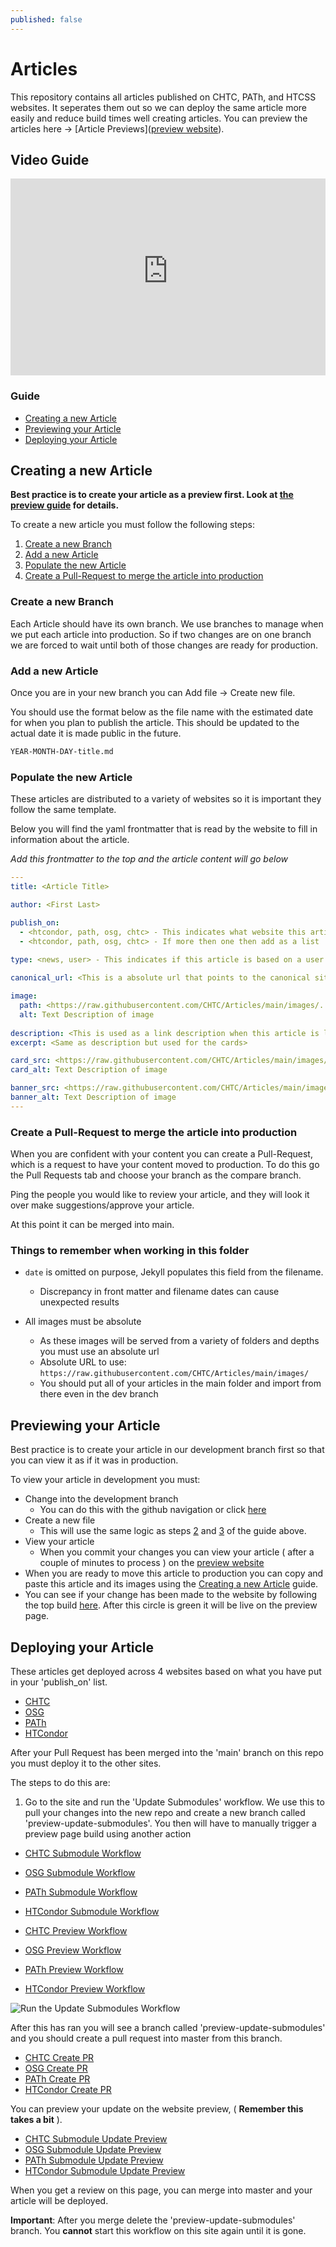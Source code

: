```yaml
---
published: false
---
```


# Articles
This repository contains all articles published on CHTC, PATh, and HTCSS websites. It seperates them out so we can deploy the same article more easily and reduce build times well creating articles. You can preview the articles here -> [Article Previews]([preview website](https://chtc.github.io/article-preview/)).

## Video Guide

<iframe width="100%" height="315" src="https://www.youtube-nocookie.com/embed/UBehPFGi5Hk" title="YouTube video player" frameborder="0" allow="accelerometer; autoplay; clipboard-write; encrypted-media; gyroscope; picture-in-picture" allowfullscreen></iframe>

### Guide
- [Creating a new Article](#creating-a-new-article)
- [Previewing your Article](#previewing-your-article)
- [Deploying your Article](#deploying-your-article)

## Creating a new Article

**Best practice is to create your article as a preview first. Look at [the preview guide](#previewing-your-article) for details.** 

To create a new article you must follow the following steps:
1. [Create a new Branch](#create-a-new-branch)
2. [Add a new Article](#add-a-new-article)
3. [Populate the new Article](#populate-the-new-article)
4. [Create a Pull-Request to merge the article into production](#create-a-pull-request-to-merge-the-article-into-production)

### Create a new Branch

Each Article should have its own branch. We use branches to manage 
when we put each article into production. So if two changes are on 
one branch we are forced to wait until both of those changes are ready
for production.

### Add a new Article

Once you are in your new branch you can Add file -> Create new file.

You should use the format below as the file name with the estimated
date for when you plan to publish the article. This should be updated 
to the actual date it is made public in the future.

```markdown
YEAR-MONTH-DAY-title.md
```

### Populate the new Article

These articles are distributed to a variety of websites so it is 
important they follow the same template. 

Below you will find the yaml frontmatter that is read by the website 
to fill in information about the article. 

_Add this frontmatter to the top and the article content will go below_

```yaml
---
title: <Article Title>

author: <First Last>

publish_on:
  - <htcondor, path, osg, chtc> - This indicates what website this article will be shown on
  - <htcondor, path, osg, chtc> - If more then one then add as a list
  
type: <news, user> - This indicates if this article is based on a user's experience with our services or a news story about what we have done. 

canonical_url: <This is a absolute url that points to the canonical site>

image:
  path: <https://raw.githubusercontent.com/CHTC/Articles/main/images/...> - An image that will populate the link preview
  alt: Text Description of image
  
description: <This is used as a link description when this article is linked>
excerpt: <Same as description but used for the cards>

card_src: <https://raw.githubusercontent.com/CHTC/Articles/main/images/...> - An image that will be used in the article cards
card_alt: Text Description of image

banner_src: <https://raw.githubusercontent.com/CHTC/Articles/main/images/> - Optional - An image that will be used as a website banner
banner_alt: Text Description of image
---
```

### Create a Pull-Request to merge the article into production

When you are confident with your content you can create a Pull-Request,
which is a request to have your content moved to production. To do this 
go the Pull Requests tab and choose your branch as the compare branch.

Ping the people you would like to review your article,
and they will look it over make suggestions/approve your article.

At this point it can be merged into main.

### Things to remember when working in this folder

- `date` is omitted on purpose, Jekyll populates this field from the filename.
    - Discrepancy in front matter and filename dates can cause unexpected results

- All images must be absolute
    - As these images will be served from a variety of folders and depths you must use an absolute url 
    - Absolute URL to use: `https://raw.githubusercontent.com/CHTC/Articles/main/images/`
    - You should put all of your articles in the main folder and import from there even in the dev branch
  
## Previewing your Article
  
Best practice is to create your article in our development
branch first so that you can view it as if it was in production.

To view your article in development you must:
- Change into the development branch
  - You can do this with the github navigation or click [here](https://github.com/CHTC/Articles/tree/development)
- Create a new file
  - This will use the same logic as steps [2](#add-a-new-article) and [3](#populate-a-new-article) of the guide above.
- View your article
  - When you commit your changes you can view your article ( after a couple of minutes to process ) on the [preview website](https://chtc.github.io/article-preview/)
- When you are ready to move this article to production you can copy and paste this article and its images using the [Creating a new Article](#creating-a-new-article) guide. 
- You can see if your change has been made to the website by following the top build [here](https://github.com/CHTC/article-preview/actions/workflows/pages/pages-build-deployment). After this circle is green it will be live on the preview page. 

## Deploying your Article

These articles get deployed across 4 websites based on what you have put in your 'publish_on' list.

- [CHTC](https://github.com/CHTC/chtc-website-source)
- [OSG](https://github.com/osg-htc/osg-htc.github.io)
- [PATh](https://github.com/path-cc/path-cc.github.io)
- [HTCondor](https://github.com/htcondor/htcondor-web)

After your Pull Request has been merged into the 'main' branch on this repo you must deploy it to the other sites. 

The steps to do this are:
 
1. Go to the site and run the 'Update Submodules' workflow. We use this to pull your changes into the new repo and create a new branch called 'preview-update-submodules'. You then will have to manually trigger a preview page build using another action

- [CHTC Submodule Workflow](https://github.com/CHTC/chtc-website-source/actions/workflows/update-submodules.yml)
- [OSG Submodule Workflow](https://github.com/osg-htc/osg-htc.github.io/actions/workflows/update-submodules.yml)
- [PATh Submodule Workflow](https://github.com/path-cc/path-cc.github.io/actions/workflows/update-submodules.yml)
- [HTCondor Submodule Workflow](https://github.com/htcondor/htcondor-web/actions/workflows/update-submodules.yml)

- [CHTC Preview Workflow](https://github.com/CHTC/chtc-website-source/actions/workflows/deploy-preview.yml)
- [OSG Preview Workflow](https://github.com/osg-htc/osg-htc.github.io/actions/workflows/deploy-preview.yml)
- [PATh Preview Workflow](https://github.com/path-cc/path-cc.github.io/actions/workflows/deploy-preview.yml)
- [HTCondor Preview Workflow](https://github.com/htcondor/htcondor-web/actions/workflows/deploy-preview.yml)
 
![Run the Update Submodules Workflow](/images/Submodule_Image.png)

After this has ran you will see a branch called 'preview-update-submodules' and you should create a pull request into master from this branch. 

- [CHTC Create PR](https://github.com/CHTC/chtc-website-source/compare/master...preview-update-submodules)
- [OSG Create PR](https://github.com/osg-htc/osg-htc.github.io/compare/master...preview-update-submodules)
- [PATh Create PR](https://github.com/path-cc/path-cc.github.io/compare/master...preview-update-submodules)
- [HTCondor Create PR](https://github.com/htcondor/htcondor-web/compare/master...preview-update-submodules)

You can preview your update on the website preview, ( **Remember this takes a bit** ).

- [CHTC Submodule Update Preview](https://chtc.github.io/web-preview/preview-update-submodules)
- [OSG Submodule Update Preview](https://osg-htc.org/web-preview/preview-update-submodules)
- [PATh Submodule Update Preview](https://path-cc.io/web-preview/preview-update-submodules)
- [HTCondor Submodule Update Preview](https://htcondor.com/web-preview/preview-update-submodules)

When you get a review on this page, you can merge into master and your article will be deployed.

**Important**: After you merge delete the 'preview-update-submodules' branch. You **cannot** start this workflow on this site again until it is gone.
